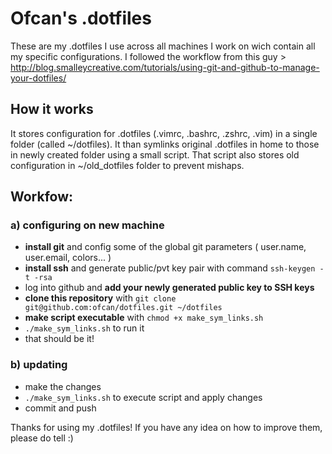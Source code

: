 # Ofcan's .dotfiles

These are my .dotfiles I use across all machines I work on wich contain all my specific configurations. I followed the workflow from this guy > http://blog.smalleycreative.com/tutorials/using-git-and-github-to-manage-your-dotfiles/

## How it works

It stores configuration for .dotfiles (.vimrc, .bashrc, .zshrc, .vim) in a single folder (called ~/dotfiles). It than symlinks original .dotfiles in home to those in newly created folder using a small script. That script also stores old configuration in ~/old_dotfiles folder to prevent mishaps.

## Workfow:

### a) configuring on new machine

* **install git** and config some of the global git parameters ( user.name, user.email, colors... )
* **install ssh** and generate public/pvt key pair with command `ssh-keygen -t -rsa`
* log into github and **add your newly generated public key to SSH keys**
* **clone this repository** with `git clone git@github.com:ofcan/dotfiles.git ~/dotfiles`
* **make script executable** with `chmod +x make_sym_links.sh`
* `./make_sym_links.sh` to run it
* that should be it!

### b) updating

* make the changes
* `./make_sym_links.sh` to execute script and apply changes
* commit and push

Thanks for using my .dotfiles! If you have any idea on how to improve them, please do tell :)
